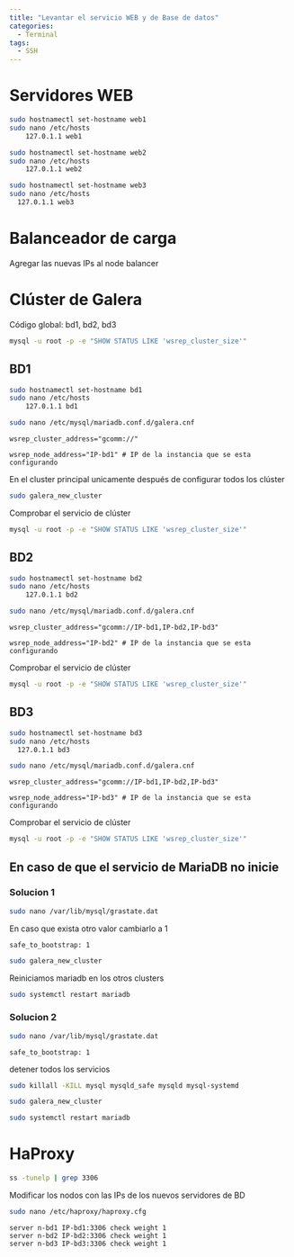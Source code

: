 ```yaml
---
title: "Levantar el servicio WEB y de Base de datos"
categories:
  - Terminal
tags:
  - SSH
---
```


# Servidores WEB

~~~ bash
sudo hostnamectl set-hostname web1
sudo nano /etc/hosts
	127.0.1.1 web1
~~~

~~~bash
sudo hostnamectl set-hostname web2
sudo nano /etc/hosts
	127.0.1.1 web2
~~~

~~~ bash
sudo hostnamectl set-hostname web3
sudo nano /etc/hosts
  127.0.1.1 web3
~~~

# Balanceador de carga

Agregar las nuevas IPs al node balancer

# Clúster de Galera 

Código global: bd1, bd2, bd3

~~~ bash
mysql -u root -p -e "SHOW STATUS LIKE 'wsrep_cluster_size'"
~~~

## BD1

~~~ bash
sudo hostnamectl set-hostname bd1
sudo nano /etc/hosts
	127.0.1.1 bd1
~~~

~~~ bash
sudo nano /etc/mysql/mariadb.conf.d/galera.cnf
~~~

~~~ vim
wsrep_cluster_address="gcomm://"

wsrep_node_address="IP-bd1" # IP de la instancia que se esta configurando
~~~

En el cluster principal unicamente después de configurar todos los clúster

~~~ bash
sudo galera_new_cluster
~~~

Comprobar el servicio de clúster

~~~ bash
mysql -u root -p -e "SHOW STATUS LIKE 'wsrep_cluster_size'"
~~~

## BD2

~~~ bash
sudo hostnamectl set-hostname bd2
sudo nano /etc/hosts
	127.0.1.1 bd2
~~~

~~~ bash
sudo nano /etc/mysql/mariadb.conf.d/galera.cnf
~~~

~~~ vim
wsrep_cluster_address="gcomm://IP-bd1,IP-bd2,IP-bd3"

wsrep_node_address="IP-bd2" # IP de la instancia que se esta configurando
~~~

Comprobar el servicio de clúster

~~~ bash
mysql -u root -p -e "SHOW STATUS LIKE 'wsrep_cluster_size'"
~~~

## BD3

~~~ bash
sudo hostnamectl set-hostname bd3
sudo nano /etc/hosts
  127.0.1.1 bd3
~~~

~~~ bash
sudo nano /etc/mysql/mariadb.conf.d/galera.cnf
~~~

~~~ vim
wsrep_cluster_address="gcomm://IP-bd1,IP-bd2,IP-bd3"

wsrep_node_address="IP-bd3" # IP de la instancia que se esta configurando
~~~

Comprobar el servicio de clúster

~~~ bash
mysql -u root -p -e "SHOW STATUS LIKE 'wsrep_cluster_size'"
~~~

## En caso de que el servicio de MariaDB no inicie

### Solucion 1

~~~ bash
sudo nano /var/lib/mysql/grastate.dat
~~~

En caso que exista otro valor cambiarlo a 1

~~~ vim
safe_to_bootstrap: 1
~~~

~~~ bash
sudo galera_new_cluster
~~~

Reiniciamos mariadb en los otros clusters

~~~ bash
sudo systemctl restart mariadb
~~~

### Solucion 2

~~~ bash
sudo nano /var/lib/mysql/grastate.dat
~~~

~~~ vim
safe_to_bootstrap: 1
~~~

detener todos los servicios

~~~ bash
sudo killall -KILL mysql mysqld_safe mysqld mysql-systemd
~~~

~~~ bash
sudo galera_new_cluster
~~~

~~~ bash
sudo systemctl restart mariadb
~~~

# HaProxy

~~~ bash
ss -tunelp | grep 3306
~~~

Modificar los nodos con las IPs de los nuevos servidores de BD

~~~ bash
sudo nano /etc/haproxy/haproxy.cfg
~~~

~~~ vim              
server n-bd1 IP-bd1:3306 check weight 1
server n-bd2 IP-bd2:3306 check weight 1
server n-bd3 IP-bd3:3306 check weight 1
~~~